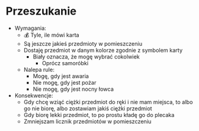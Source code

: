 # Przeszukanie

- Wymagania:
    - :moneybag: Tyle, ile mówi karta 
    - Są jeszcze jakieś przedmioty w pomieszczeniu
    - Dostaję przedmiot w danym kolorze zgodnie z symbolem karty
        - Biały oznacza, że mogę wybrać cokolwiek
            - Oprócz samoróbki 
    - Nalepa rule: 
      - Mogę, gdy jest awaria
      - Nie mogę, gdy jest pożar
      - Nie mogę, gdy jest nocny łowca
- Konsekwencje:
    - Gdy chcę wziąć ciężki przedmiot do ręki i nie mam miejsca, to albo go nie biorę, albo zostawiam jakiś ciężki przedmiot
    - Gdy biorę lekki przedmiot, to po prostu kładę go do plecaka
    - Zmniejszam licznik przedmiotów w pomieszczeniu
